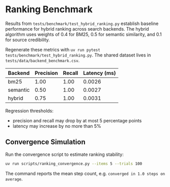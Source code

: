 # Ranking Benchmark

Results from `tests/benchmark/test_hybrid_ranking.py` establish baseline
performance for hybrid ranking across search backends. The hybrid algorithm uses
weights of 0.4 for BM25, 0.5 for semantic similarity, and 0.1 for source
credibility.

Regenerate these metrics with `uv run pytest`
`tests/benchmark/test_hybrid_ranking.py`. The shared dataset lives in
`tests/data/backend_benchmark.csv`.

| Backend | Precision | Recall | Latency (ms) |
|---------|-----------|--------|--------------|
| bm25    | 1.00      | 1.00   | 0.0026       |
| semantic| 0.50      | 1.00   | 0.0027       |
| hybrid  | 0.75      | 1.00   | 0.0031       |

Regression thresholds:

- precision and recall may drop by at most 5 percentage points
- latency may increase by no more than 5%

## Convergence Simulation

Run the convergence script to estimate ranking stability:

```bash
uv run scripts/ranking_convergence.py --items 5 --trials 100
```

The command reports the mean step count,
e.g. `converged in 1.0 steps on average`.

